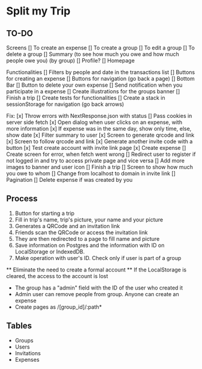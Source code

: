 # Split my Trip

## TO-DO

Screens
[] To create an expense
[] To create a group
[] To edit a group
[] To delete a group
[] Summary (to see how much you owe and how much people owe you) (by group)
[] Profile?
[] Homepage

Functionalities
[] Filters by people and date in the transactions list
[] Buttons for creating an expense
[] Buttons for navigation (go back a page)
[] Bottom Bar
[] Button to delete your own expense
[] Send notification when you participate in a expense
[] Create illustrations for the groups banner
[] Finish a trip
[] Create tests for functionalities
[] Create a stack in sessionStorage for navigation (go back arrows)

Fix:
[x] Throw errors with NextResponse.json with status
[] Pass cookies in server side fetch
[x] Open dialog when user clicks on an expense, with more information
[x] If expense was in the same day, show only time, else, show date
[x] Filter summary to user
[x] Screen to generate qrcode and link
[x] Screen to follow qrcode and link
[x] Generate another invite code with a button
[x] Test create account with invite link page
[x] Create expense
[] Create screen for error, when fetch went wrong
[] Redirect user to register if not logged in and try to access private page and vice versa
[] Add more images to banner and user icon
[] Finish a trip
[] Screen to show how much you owe to whom
[] Change from localhost to domain in invite link
[] Pagination
[] Delete expense if was created by you

## Process

1. Button for starting a trip
2. Fill in trip's name, trip's picture, your name and your picture
3. Generates a QRCode and an invitation link
4. Friends scan the QRCode or access the invitation link
5. They are then redirected to a page to fill name and picture
6. Save information on Postgres and the information with ID on LocalStorage or IndexedDB.
7. Make operation with user's ID. Check only if user is part of a group

** Eliminate the need to create a formal account
** If the LocalStorage is cleared, the access to the account is lost

- The group has a "admin" field with the ID of the user who created it
- Admin user can remove people from group. Anyone can create an expense
- Create pages as /[group_id]/:path\*

## Tables

- Groups
- Users
- Invitations
- Expenses
